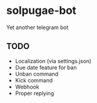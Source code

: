 # solpugae-bot
Yet another telegram bot

## TODO

* Localization (via settings.json)
* Due date feature for ban
* Unban command
* Kick command
* Webhook
* Proper replying
